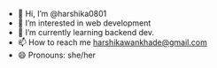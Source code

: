 - 👋 Hi, I’m @harshika0801
- 👀 I’m interested in web development
- 🌱 I’m currently learning backend dev.
- 📫 How to reach me harshikawankhade@gmail.com
- 😄 Pronouns: she/her

<!---
harshika0801/harshika0801 is a ✨ special ✨ repository because its `README.md` (this file) appears on your GitHub profile.
You can click the Preview link to take a look at your changes.
--->

